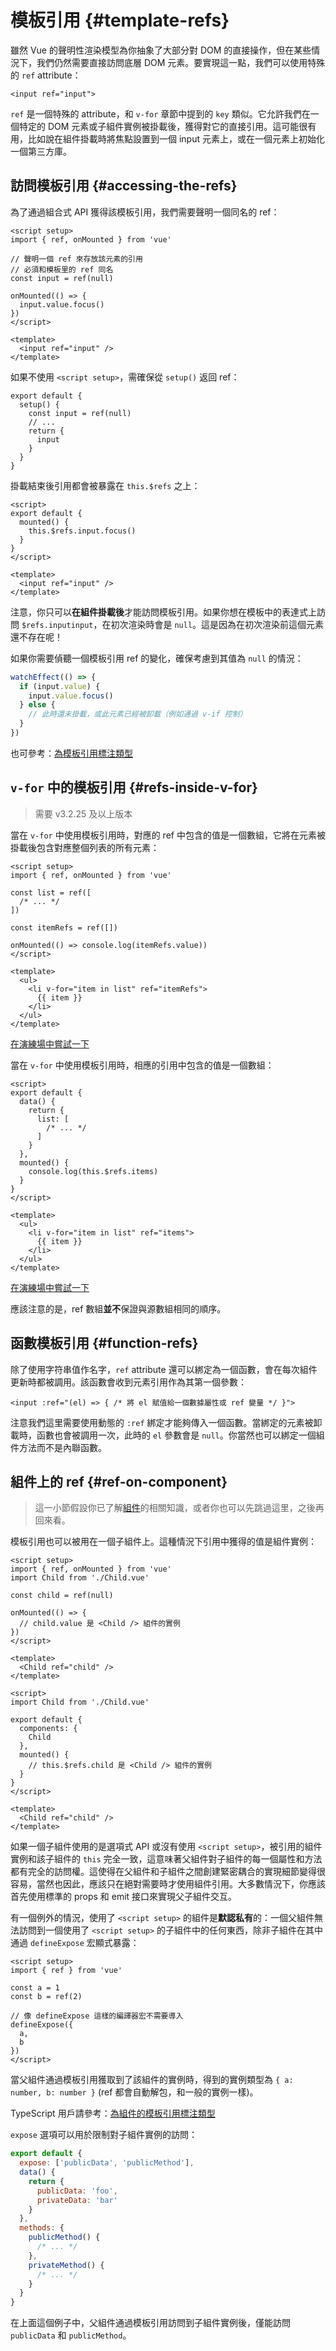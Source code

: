 # 模板引用 {#template-refs}

雖然 Vue 的聲明性渲染模型為你抽象了大部分對 DOM 的直接操作，但在某些情況下，我們仍然需要直接訪問底層 DOM 元素。要實現這一點，我們可以使用特殊的 `ref` attribute：

```vue-html
<input ref="input">
```

`ref` 是一個特殊的 attribute，和 `v-for` 章節中提到的 `key` 類似。它允許我們在一個特定的 DOM 元素或子組件實例被掛載後，獲得對它的直接引用。這可能很有用，比如說在組件掛載時將焦點設置到一個 input 元素上，或在一個元素上初始化一個第三方庫。

## 訪問模板引用 {#accessing-the-refs}

<div class="composition-api">

為了通過組合式 API 獲得該模板引用，我們需要聲明一個同名的 ref：

```vue
<script setup>
import { ref, onMounted } from 'vue'

// 聲明一個 ref 來存放該元素的引用
// 必須和模板里的 ref 同名
const input = ref(null)

onMounted(() => {
  input.value.focus()
})
</script>

<template>
  <input ref="input" />
</template>
```

如果不使用 `<script setup>`，需確保從 `setup()` 返回 ref：

```js{6}
export default {
  setup() {
    const input = ref(null)
    // ...
    return {
      input
    }
  }
}
```

</div>
<div class="options-api">

掛載結束後引用都會被暴露在 `this.$refs` 之上：

```vue
<script>
export default {
  mounted() {
    this.$refs.input.focus()
  }
}
</script>

<template>
  <input ref="input" />
</template>
```

</div>

注意，你只可以**在組件掛載後**才能訪問模板引用。如果你想在模板中的表達式上訪問 <span class="options-api">`$refs.input`</span><span class="composition-api">`input`</span>，在初次渲染時會是 `null`。這是因為在初次渲染前這個元素還不存在呢！

<div class="composition-api">

如果你需要偵聽一個模板引用 ref 的變化，確保考慮到其值為 `null` 的情況：

```js
watchEffect(() => {
  if (input.value) {
    input.value.focus()
  } else {
    // 此時還未掛載，或此元素已經被卸載（例如通過 v-if 控制）
  }
})
```

也可參考：[為模板引用標注類型](/guide/typescript/composition-api#typing-template-refs) <sup class="vt-badge ts" />

</div>

## `v-for` 中的模板引用 {#refs-inside-v-for}

> 需要 v3.2.25 及以上版本

<div class="composition-api">

當在 `v-for` 中使用模板引用時，對應的 ref 中包含的值是一個數組，它將在元素被掛載後包含對應整個列表的所有元素：

```vue
<script setup>
import { ref, onMounted } from 'vue'

const list = ref([
  /* ... */
])

const itemRefs = ref([])

onMounted(() => console.log(itemRefs.value))
</script>

<template>
  <ul>
    <li v-for="item in list" ref="itemRefs">
      {{ item }}
    </li>
  </ul>
</template>
```

[在演練場中嘗試一下](https://play.vuejs.org/#eNpFjs1qwzAQhF9l0CU2uDZtb8UOlJ576bXqwaQyCGRJyCsTEHr3rGwnOehnd2e+nSQ+vW/XqMSH6JdL0J6wKIr+LK2evQuEhKCmBs5+u2hJ/SNjCm7GiV0naaW9OLsQjOZrKNrq97XBW4P3v/o51qTmHzUtd8k+e0CrqsZwRpIWGI0KVN0N7TqaqNp59JUuEt2SutKXY5elmimZT9/t2Tk1F+z0ZiTFFdBHs738Mxrry+TCIEWhQ9sttRQl0tEsK6U4HEBKW3LkfDA6o3dst3H77rFM5BtTfm/P)

</div>
<div class="options-api">

當在 `v-for` 中使用模板引用時，相應的引用中包含的值是一個數組：

```vue
<script>
export default {
  data() {
    return {
      list: [
        /* ... */
      ]
    }
  },
  mounted() {
    console.log(this.$refs.items)
  }
}
</script>

<template>
  <ul>
    <li v-for="item in list" ref="items">
      {{ item }}
    </li>
  </ul>
</template>
```

[在演練場中嘗試一下](https://play.vuejs.org/#eNpFjk0KwjAQha/yCC4Uaou6kyp4DuOi2KkGYhKSiQildzdNa4WQmTc/37xeXJwr35HEUdTh7pXjszT0cdYzWuqaqBm9NEDbcLPeTDngiaM3PwVoFfiI667AvsDhNpWHMQzF+L9sNEztH3C3JlhNpbaPNT9VKFeeulAqplfY5D1p0qurxVQSqel0w5QUUEedY8q0wnvbWX+SYgRAmWxIiuSzm4tBinkc6HvkuSE7TIBKq4lZZWhdLZfE8AWp4l3T)

</div>

應該注意的是，ref 數組**並不**保證與源數組相同的順序。

## 函數模板引用 {#function-refs}

除了使用字符串值作名字，`ref` attribute 還可以綁定為一個函數，會在每次組件更新時都被調用。該函數會收到元素引用作為其第一個參數：

```vue-html
<input :ref="(el) => { /* 將 el 賦值給一個數據屬性或 ref 變量 */ }">
```

注意我們這里需要使用動態的 `:ref` 綁定才能夠傳入一個函數。當綁定的元素被卸載時，函數也會被調用一次，此時的 `el` 參數會是 `null`。你當然也可以綁定一個組件方法而不是內聯函數。

## 組件上的 ref {#ref-on-component}

> 這一小節假設你已了解[組件](/guide/essentials/component-basics)的相關知識，或者你也可以先跳過這里，之後再回來看。

模板引用也可以被用在一個子組件上。這種情況下引用中獲得的值是組件實例：

<div class="composition-api">

```vue
<script setup>
import { ref, onMounted } from 'vue'
import Child from './Child.vue'

const child = ref(null)

onMounted(() => {
  // child.value 是 <Child /> 組件的實例
})
</script>

<template>
  <Child ref="child" />
</template>
```

</div>
<div class="options-api">

```vue
<script>
import Child from './Child.vue'

export default {
  components: {
    Child
  },
  mounted() {
    // this.$refs.child 是 <Child /> 組件的實例
  }
}
</script>

<template>
  <Child ref="child" />
</template>
```

</div>

如果一個子組件使用的是選項式 API <span class="composition-api">或沒有使用 `<script setup>`</span>，被引用的組件實例和該子組件的 `this` 完全一致，這意味著父組件對子組件的每一個屬性和方法都有完全的訪問權。這使得在父組件和子組件之間創建緊密耦合的實現細節變得很容易，當然也因此，應該只在絕對需要時才使用組件引用。大多數情況下，你應該首先使用標準的 props 和 emit 接口來實現父子組件交互。

<div class="composition-api">

有一個例外的情況，使用了 `<script setup>` 的組件是**默認私有**的：一個父組件無法訪問到一個使用了 `<script setup>` 的子組件中的任何東西，除非子組件在其中通過 `defineExpose` 宏顯式暴露：

```vue
<script setup>
import { ref } from 'vue'

const a = 1
const b = ref(2)

// 像 defineExpose 這樣的編譯器宏不需要導入
defineExpose({
  a,
  b
})
</script>
```

當父組件通過模板引用獲取到了該組件的實例時，得到的實例類型為 `{ a: number, b: number }` (ref 都會自動解包，和一般的實例一樣)。

TypeScript 用戶請參考：[為組件的模板引用標注類型](/guide/typescript/composition-api#typing-component-template-refs) <sup class="vt-badge ts" />

</div>
<div class="options-api">

`expose` 選項可以用於限制對子組件實例的訪問：

```js
export default {
  expose: ['publicData', 'publicMethod'],
  data() {
    return {
      publicData: 'foo',
      privateData: 'bar'
    }
  },
  methods: {
    publicMethod() {
      /* ... */
    },
    privateMethod() {
      /* ... */
    }
  }
}
```

在上面這個例子中，父組件通過模板引用訪問到子組件實例後，僅能訪問 `publicData` 和 `publicMethod`。

</div>
